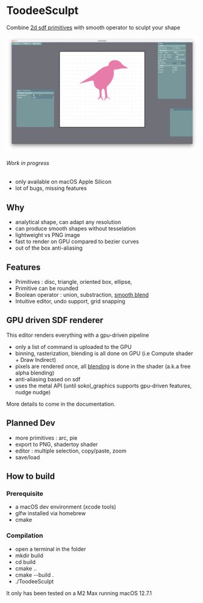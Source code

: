 # ToodeeSculpt

Combine [2d sdf primitives](https://iquilezles.org/articles/distfunctions2d/) with smooth operator to sculpt your shape

![2024-11 screenshot](/images/Screenshot%202024-11-25%20at%2016.55.53.png)

###### Work in progress
* only available on macOS Apple Silicon
* lot of bugs, missing features

## Why
* analytical shape, can adapt any resolution
* can produce smooth shapes without tesselation
* lightweight vs PNG image
* fast to render on GPU compared to bezier curves
* out of the box anti-aliasing

## Features
* Primitives : disc, triangle, oriented box, ellipse, 
* Primitive can be rounded
* Boolean operator : union, substraction, [smooth blend](https://iquilezles.org/articles/smin/)
* Intuitive editor, undo support, grid snapping

## GPU driven SDF renderer

This editor renders everything with a gpu-driven pipeline
* only a list of command is uploaded to the GPU
* binning, rasterization, blending is all done on GPU (i.e Compute shader + Draw Indirect)
* pixels are rendered once, all [blending](https://developer.nvidia.com/gpugems/gpugems3/part-iv-image-effects/chapter-23-high-speed-screen-particles) is done in the shader (a.k.a free alpha blending)
* anti-aliasing based on sdf
* uses the metal API (until sokol_graphics supports gpu-driven features, nudge nudge)

More details to come in the documentation.

## Planned Dev

* more primitives : arc, pie
* export to PNG, shadertoy shader
* editor : multiple selection, copy/paste, zoom
* save/load

## How to build
### Prerequisite
* a macOS dev environment (xcode tools)
* glfw installed via homebrew
* cmake
### Compilation
* open a terminal in the folder
* mkdir build
* cd build
* cmake ..
* cmake --build .
* ./ToodeeSculpt

It only has been tested on a M2 Max running macOS 12.7.1